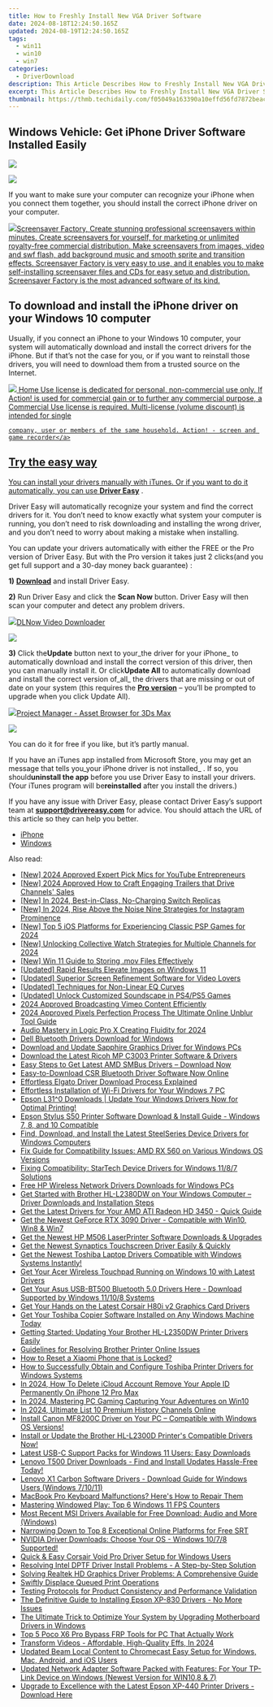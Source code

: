 ```yaml
---
title: How to Freshly Install New VGA Driver Software
date: 2024-08-18T12:24:50.165Z
updated: 2024-08-19T12:24:50.165Z
tags:
  - win11
  - win10
  - win7
categories:
  - DriverDownload
description: This Article Describes How to Freshly Install New VGA Driver Software
excerpt: This Article Describes How to Freshly Install New VGA Driver Software
thumbnail: https://thmb.techidaily.com/f05049a163390a10effd56fd7872beac0cf9789080e0cebdf0db85a2c18febb4.jpg
---
```


## Windows Vehicle: Get iPhone Driver Software Installed Easily

<!-- affiliate ads begin -->
<a href="https://shop.systoolsgroup.com/affiliate.php?ACCOUNT=SYSTOOBY&AFFILIATE=108875&PATH=https%3A%2F%2Fwww.systoolsgroup.com%3FAFFILIATE%3D108875%26RESOURCE%3DSysTools%2BOST%2BRecovery"><img src="https://www.systoolsgroup.com/box/ost-recovery.png" border="0"></a>
<!-- affiliate ads end -->
![](https://images.drivereasy.com/wp-content/uploads/2018/07/img_5b584bdad29dc.jpg)

 If you want to make sure your computer can recognize your iPhone when you connect them together, you should install the correct iPhone driver on your computer.

<!-- affiliate ads begin -->
<a href="https://secure.2checkout.com/order/checkout.php?PRODS=194977&QTY=1&AFFILIATE=108875&CART=1"><img src="https://www.blumentals.net/scrfactory/images/screensaver-software.png" border="0">Screensaver Factory, Create stunning professional screensavers within minutes. Create screensavers for yourself, for marketing or unlimited royalty-free commercial distribution. Make screensavers from images, video and swf flash, add background music and smooth sprite and transition effects. Screensaver Factory is very easy to use, and it enables you to make self-installing screensaver files and CDs for easy setup and distribution. Screensaver Factory is the most advanced software of its kind.</a>
<!-- affiliate ads end -->
## To download and install the iPhone driver on your Windows 10 computer

 Usually, if you connect an iPhone to your Windows 10 computer, your system will automatically download and install the correct drivers for the iPhone. But if that’s not the case for you, or if you want to reinstall those drivers, you will need to download them from a trusted source on the Internet.

<!-- affiliate ads begin -->
<a href="https://checkout.mirillis.com/order/checkout.php?PRODS=4704640&QTY=1&AFFILIATE=108875&CART=1"> <img src="https://secure.avangate.com/images/merchant/547a5a56d43f6d40f9a6a2f76501d013/products/1_mirillis_action_boxshot_store_1x.jpg" border="0">
	Home Use license is dedicated for personal, non-commercial use only. 
	If Action! is used for commercial gain or to further any commercial purpose, 
	a Commercial Use license is required. Multi-license (volume discount) is intended for single 
 
	company, user or members of the same household. Action! - screen and game recorder</a>
<!-- affiliate ads end -->
## Try the easy way

 You can install your drivers manually with iTunes. Or if you want to do it automatically, you can use **[Driver Easy](https://tools.techidaily.com/drivereasy/download/)**  .

 Driver Easy will automatically recognize your system and find the correct drivers for it. You don’t need to know exactly what system your computer is running, you don’t need to risk downloading and installing the wrong driver, and you don’t need to worry about making a mistake when installing.

 You can update your drivers automatically with either the FREE or the Pro version of Driver Easy. But with the Pro version it takes just 2 clicks(and you get full support and a 30-day money back guarantee) :

**1)** [**Download**](https://tools.techidaily.com/drivereasy/download/) and install Driver Easy.

**2)** Run Driver Easy and click the **Scan Now** button. Driver Easy will then scan your computer and detect any problem drivers.

<!-- affiliate ads begin -->
<a href="https://secure.2checkout.com/order/checkout.php?PRODS=4712430&QTY=1&AFFILIATE=108875&CART=1"><img src="https://secure.avangate.com/images/merchant/c404a5adbf90e09631678b13b05d9d7a/products/dlnow_256.png" border="0">DLNow Video Downloader</a>
<!-- affiliate ads end -->
![](https://images.drivereasy.com/wp-content/uploads/2018/07/img_5b3dc1c9de503.jpg)

**3)** Click the**Update** button next to your_the driver for your iPhone_ to automatically download and install the correct version of this driver, then you can manually install it. Or click**Update All**  to automatically download and install the correct version of_all_ the drivers that are missing or out of date on your system (this requires the **[Pro version](https://tools.techidaily.com/drivereasy/download/)**  – you’ll be prompted to upgrade when you click Update All).

<!-- affiliate ads begin -->
<a href="https://secure.2checkout.com/order/checkout.php?PRODS=4709458&QTY=1&AFFILIATE=108875&CART=1"><img src="https://3d-kstudio.com/wp-content/uploads/2019/10/Project-Manager-version-3-1600x900-768x419.jpg" border="0">Project Manager - Asset Browser for 3Ds Max</a>
<!-- affiliate ads end -->
![](https://images.drivereasy.com/wp-content/uploads/2018/07/img_5b51bf3e4a8d6.jpg)

 You can do it for free if you like, but it’s partly manual.

 If you have an iTunes app installed from Microsoft Store, you may get an message that tells you_your iPhone driver is not installed_ . If so, you should**uninstall the app** before you use Driver Easy to install your drivers. (Your iTunes program will be**reinstalled** after you install the drivers.)

 If you have any issue with Driver Easy, please contact Driver Easy’s support team at **[support@drivereasy.com](https://tools.techidaily.com/drivereasy/download/)**  for advice. You should attach the URL of this article so they can help you better.

* [iPhone](https://tools.techidaily.com/drivereasy/download/)
* [Windows](https://tools.techidaily.com/drivereasy/download/)

<ins class="adsbygoogle"
     style="display:block"
     data-ad-format="autorelaxed"
     data-ad-client="ca-pub-7571918770474297"
     data-ad-slot="1223367746"></ins>



<ins class="adsbygoogle"
     style="display:block"
     data-ad-client="ca-pub-7571918770474297"
     data-ad-slot="8358498916"
     data-ad-format="auto"
     data-full-width-responsive="true"></ins>

<span class="atpl-alsoreadstyle">Also read:</span>
<div><ul>
<li><a href="https://facebook-record-videos.techidaily.com/new-2024-approved-expert-pick-mics-for-youtube-entrepreneurs/"><u>[New] 2024 Approved  Expert Pick  Mics for YouTube Entrepreneurs</u></a></li>
<li><a href="https://eaxpv-info.techidaily.com/new-2024-approved-how-to-craft-engaging-trailers-that-drive-channels-sales/"><u>[New] 2024 Approved  How to Craft Engaging Trailers that Drive Channels' Sales</u></a></li>
<li><a href="https://screen-mirroring-recording.techidaily.com/new-in-2024-best-in-class-no-charging-switch-replicas/"><u>[New] In 2024, Best-in-Class, No-Charging Switch Replicas</u></a></li>
<li><a href="https://article-files.techidaily.com/new-in-2024-rise-above-the-noise-nine-strategies-for-instagram-prominence/"><u>[New] In 2024, Rise Above the Noise  Nine Strategies for Instagram Prominence</u></a></li>
<li><a href="https://screen-capture.techidaily.com/new-top-5-ios-platforms-for-experiencing-classic-psp-games-for-2024/"><u>[New] Top 5 iOS Platforms for Experiencing Classic PSP Games for 2024</u></a></li>
<li><a href="https://youtube-docs.techidaily.com/nlocking-collective-watch-strategies-for-multiple-channels-for-2024/"><u>[New] Unlocking Collective Watch Strategies for Multiple Channels for 2024</u></a></li>
<li><a href="https://on-screen-recording.techidaily.com/new-win-11-guide-to-storing-mov-files-effectively/"><u>[New] Win 11 Guide to Storing .mov Files Effectively</u></a></li>
<li><a href="https://extra-guidance.techidaily.com/updated-rapid-results-elevate-images-on-windows-11/"><u>[Updated] Rapid Results  Elevate Images on Windows 11</u></a></li>
<li><a href="https://some-approaches.techidaily.com/updated-superior-screen-refinement-software-for-video-lovers/"><u>[Updated] Superior Screen Refinement Software for Video Lovers</u></a></li>
<li><a href="https://some-skills.techidaily.com/updated-techniques-for-non-linear-eq-curves/"><u>[Updated] Techniques for Non-Linear EQ Curves</u></a></li>
<li><a href="https://some-guidance.techidaily.com/updated-unlock-customized-soundscape-in-ps4ps5-games/"><u>[Updated] Unlock Customized Soundscape in PS4/PS5 Games</u></a></li>
<li><a href="https://vimeo-videos.techidaily.com/2024-approved-broadcasting-vimeo-content-efficiently/"><u>2024 Approved  Broadcasting Vimeo Content Efficiently</u></a></li>
<li><a href="https://article-knowledge.techidaily.com/2024-approved-pixels-perfection-process-the-ultimate-online-unblur-tool-guide/"><u>2024 Approved  Pixels Perfection Process  The Ultimate Online Unblur Tool Guide</u></a></li>
<li><a href="https://extra-resources.techidaily.com/audio-mastery-in-logic-pro-x-creating-fluidity-for-2024/"><u>Audio Mastery in Logic Pro X  Creating Fluidity for 2024</u></a></li>
<li><a href="https://win-amazing.techidaily.com/dell-bluetooth-drivers-download-for-windows/"><u>Dell Bluetooth Drivers Download for Windows</u></a></li>
<li><a href="https://win-amazing.techidaily.com/download-and-update-sapphire-graphics-driver-for-windows-pcs/"><u>Download and Update Sapphire Graphics Driver for Windows PCs</u></a></li>
<li><a href="https://win-amazing.techidaily.com/download-the-latest-ricoh-mp-c3003-printer-software-and-drivers/"><u>Download the Latest Ricoh MP C3003 Printer Software & Drivers</u></a></li>
<li><a href="https://win-amazing.techidaily.com/1722965851457-easy-steps-to-get-latest-amd-smbus-drivers-download-now/"><u>Easy Steps to Get Latest AMD SMBus Drivers – Download Now</u></a></li>
<li><a href="https://win-amazing.techidaily.com/1722970216470-easy-to-download-csr-bluetooth-driver-software-now-online/"><u>Easy-to-Download CSR Bluetooth Driver Software Now Online</u></a></li>
<li><a href="https://win-amazing.techidaily.com/effortless-elgato-driver-download-process-explained/"><u>Effortless Elgato Driver Download Process Explained</u></a></li>
<li><a href="https://win-amazing.techidaily.com/effortless-installation-of-wi-fi-drivers-for-your-windows-7-pc/"><u>Effortless Installation of Wi-Fi Drivers for Your Windows 7 PC</u></a></li>
<li><a href="https://win-amazing.techidaily.com/epson-l310-downloads-update-your-windows-drivers-now-for-optimal-printing/"><u>Epson L31^0 Downloads | Update Your Windows Drivers Now for Optimal Printing!</u></a></li>
<li><a href="https://win-amazing.techidaily.com/epson-stylus-s50-printer-software-download-and-install-guide-windows-7-8-and-10-compatible/"><u>Epson Stylus S50 Printer Software Download & Install Guide - Windows 7, 8, and 10 Compatible</u></a></li>
<li><a href="https://win-amazing.techidaily.com/find-download-and-install-the-latest-steelseries-device-drivers-for-windows-computers/"><u>Find, Download, and Install the Latest SteelSeries Device Drivers for Windows Computers</u></a></li>
<li><a href="https://win-amazing.techidaily.com/fix-guide-for-compatibility-issues-amd-rx-560-on-various-windows-os-versions/"><u>Fix Guide for Compatibility Issues: AMD RX 560 on Various Windows OS Versions</u></a></li>
<li><a href="https://win-amazing.techidaily.com/fixing-compatibility-startech-device-drivers-for-windows-1187-solutions/"><u>Fixing Compatibility: StarTech Device Drivers for Windows 11/8/7 Solutions</u></a></li>
<li><a href="https://win-amazing.techidaily.com/free-hp-wireless-network-drivers-downloads-for-windows-pcs/"><u>Free HP Wireless Network Drivers Downloads for Windows PCs</u></a></li>
<li><a href="https://win-amazing.techidaily.com/get-started-with-brother-hl-l2380dw-on-your-windows-computer-driver-downloads-and-installation-steps/"><u>Get Started with Brother HL-L2380DW on Your Windows Computer – Driver Downloads and Installation Steps</u></a></li>
<li><a href="https://win-amazing.techidaily.com/get-the-latest-drivers-for-your-amd-ati-radeon-hd-3450-quick-guide/"><u>Get the Latest Drivers for Your AMD ATI Radeon HD 3450 - Quick Guide</u></a></li>
<li><a href="https://win-amazing.techidaily.com/get-the-newest-geforce-rtx-3090-driver-compatible-with-win10-win8-and-win7/"><u>Get the Newest GeForce RTX 3090 Driver - Compatible with Win10, Win8 & Win7</u></a></li>
<li><a href="https://win-amazing.techidaily.com/get-the-newest-hp-m506-laserprinter-software-downloads-and-upgrades/"><u>Get the Newest HP M506 LaserPrinter Software Downloads & Upgrades</u></a></li>
<li><a href="https://win-amazing.techidaily.com/get-the-newest-synaptics-touchscreen-driver-easily-and-quickly/"><u>Get the Newest Synaptics Touchscreen Driver Easily & Quickly</u></a></li>
<li><a href="https://win-amazing.techidaily.com/1722974648450-get-the-newest-toshiba-laptop-drivers-compatible-with-windows-systems-instantly/"><u>Get the Newest Toshiba Laptop Drivers Compatible with Windows Systems Instantly!</u></a></li>
<li><a href="https://win-amazing.techidaily.com/get-your-acer-wireless-touchpad-running-on-windows-10-with-latest-drivers/"><u>Get Your Acer Wireless Touchpad Running on Windows 10 with Latest Drivers</u></a></li>
<li><a href="https://win-amazing.techidaily.com/get-your-asus-usb-bt500-bluetooth-50-drivers-here-download-supported-by-windows-11108-systems/"><u>Get Your Asus USB-BT500 Bluetooth 5.0 Drivers Here - Download Supported by Windows 11/10/8 Systems</u></a></li>
<li><a href="https://win-amazing.techidaily.com/get-your-hands-on-the-latest-corsair-h80i-v2-graphics-card-drivers/"><u>Get Your Hands on the Latest Corsair H80i v2 Graphics Card Drivers</u></a></li>
<li><a href="https://win-amazing.techidaily.com/get-your-toshiba-copier-software-installed-on-any-windows-machine-today/"><u>Get Your Toshiba Copier Software Installed on Any Windows Machine Today</u></a></li>
<li><a href="https://win-amazing.techidaily.com/getting-started-updating-your-brother-hl-l2350dw-printer-drivers-easily/"><u>Getting Started: Updating Your Brother HL-L2350DW Printer Drivers Easily</u></a></li>
<li><a href="https://printer-issues.techidaily.com/guidelines-for-resolving-brother-printer-online-issues/"><u>Guidelines for Resolving Brother Printer Online Issues</u></a></li>
<li><a href="https://unlock-android.techidaily.com/how-to-reset-a-xiaomi-phone-that-is-locked-by-drfone-android/"><u>How to Reset a Xiaomi Phone that is Locked?</u></a></li>
<li><a href="https://driver-download.techidaily.com/how-to-successfully-obtain-and-configure-toshiba-printer-drivers-for-windows-systems/"><u>How to Successfully Obtain and Configure Toshiba Printer Drivers for Windows Systems</u></a></li>
<li><a href="https://apple-account.techidaily.com/in-2024-how-to-delete-icloud-account-remove-your-apple-id-permanently-on-iphone-12-pro-max-by-drfone-ios/"><u>In 2024, How To Delete iCloud Account Remove Your Apple ID Permanently On iPhone 12 Pro Max</u></a></li>
<li><a href="https://on-screen-recording.techidaily.com/in-2024-mastering-pc-gaming-capturing-your-adventures-on-win10/"><u>In 2024, Mastering PC Gaming  Capturing Your Adventures on Win10</u></a></li>
<li><a href="https://youtube-stream.techidaily.com/in-2024-ultimate-list-10-premium-history-channels-online/"><u>In 2024, Ultimate List  10 Premium History Channels Online</u></a></li>
<li><a href="https://win-amazing.techidaily.com/1722975879080-install-canon-mf8200c-driver-on-your-pc-compatible-with-windows-os-versions/"><u>Install Canon MF8200C Driver on Your PC – Compatible with Windows OS Versions!</u></a></li>
<li><a href="https://win-amazing.techidaily.com/install-or-update-the-brother-hl-l2300d-printers-compatible-drivers-now/"><u>Install or Update the Brother HL-L2300D Printer's Compatible Drivers Now!</u></a></li>
<li><a href="https://win-amazing.techidaily.com/latest-usb-c-support-packs-for-windows-11-users-easy-downloads/"><u>Latest USB-C Support Packs for Windows 11 Users: Easy Downloads</u></a></li>
<li><a href="https://win-amazing.techidaily.com/1722962600343-lenovo-t500-driver-downloads-find-and-install-updates-hassle-free-today/"><u>Lenovo T500 Driver Downloads - Find and Install Updates Hassle-Free Today!</u></a></li>
<li><a href="https://win-amazing.techidaily.com/lenovo-x1-carbon-software-drivers-download-guide-for-windows-users-windows-71011/"><u>Lenovo X1 Carbon Software Drivers - Download Guide for Windows Users (Windows 7/10/11)</u></a></li>
<li><a href="https://tech-renaissance.techidaily.com/macbook-pro-keyboard-malfunctions-heres-how-to-repair-them/"><u>MacBook Pro Keyboard Malfunctions? Here's How to Repair Them</u></a></li>
<li><a href="https://windows11.techidaily.com/mastering-windowed-play-top-6-windows-11-fps-counters/"><u>Mastering Windowed Play: Top 6 Windows 11 FPS Counters</u></a></li>
<li><a href="https://win-amazing.techidaily.com/most-recent-msi-drivers-available-for-free-download-audio-and-more-windows/"><u>Most Recent MSI Drivers Available for Free Download: Audio and More (Windows)</u></a></li>
<li><a href="https://extra-lessons.techidaily.com/narrowing-down-to-top-8-exceptional-online-platforms-for-free-srt/"><u>Narrowing Down to Top 8 Exceptional Online Platforms for Free SRT</u></a></li>
<li><a href="https://win-amazing.techidaily.com/nvidia-driver-downloads-choose-your-os-windows-1078-supported/"><u>NVIDIA Driver Downloads: Choose Your OS - Windows 10/7/8 Supported!</u></a></li>
<li><a href="https://win-amazing.techidaily.com/1722968826061-quick-and-easy-corsair-void-pro-driver-setup-for-windows-users/"><u>Quick & Easy Corsair Void Pro Driver Setup for Windows Users</u></a></li>
<li><a href="https://win-amazing.techidaily.com/resolving-intel-dptf-driver-install-problems-a-step-by-step-solution/"><u>Resolving Intel DPTF Driver Install Problems - A Step-by-Step Solution</u></a></li>
<li><a href="https://win-amazing.techidaily.com/solving-realtek-hd-graphics-driver-problems-a-comprehensive-guide/"><u>Solving Realtek HD Graphics Driver Problems: A Comprehensive Guide</u></a></li>
<li><a href="https://printer-issues.techidaily.com/swiftly-displace-queued-print-operations/"><u>Swiftly Displace Queued Print Operations</u></a></li>
<li><a href="https://win-amazing.techidaily.com/1722970022652-testing-protocols-for-product-consistency-and-performance-validation/"><u>Testing Protocols for Product Consistency and Performance Validation</u></a></li>
<li><a href="https://win-amazing.techidaily.com/the-definitive-guide-to-installing-epson-xp-830-drivers-no-more-issues/"><u>The Definitive Guide to Installing Epson XP-830 Drivers - No More Issues</u></a></li>
<li><a href="https://win-amazing.techidaily.com/the-ultimate-trick-to-optimize-your-system-by-upgrading-motherboard-drivers-in-windows/"><u>The Ultimate Trick to Optimize Your System by Upgrading Motherboard Drivers in Windows</u></a></li>
<li><a href="https://bypass-frp.techidaily.com/top-5-poco-x6-pro-bypass-frp-tools-for-pc-that-actually-work-by-drfone-android/"><u>Top 5 Poco X6 Pro Bypass FRP Tools for PC That Actually Work</u></a></li>
<li><a href="https://facebook-video-footage.techidaily.com/transform-videos-affordable-high-quality-effs-in-2024/"><u>Transform Videos - Affordable, High-Quality Effs, In 2024</u></a></li>
<li><a href="https://video-ai-editor.techidaily.com/updated-beam-local-content-to-chromecast-easy-setup-for-windows-mac-android-and-ios-users/"><u>Updated Beam Local Content to Chromecast Easy Setup for Windows, Mac, Android, and iOS Users</u></a></li>
<li><a href="https://win-amazing.techidaily.com/updated-network-adapter-software-packed-with-features-for-your-tp-link-device-on-windows-newest-version-for-win108-and-7/"><u>Updated Network Adapter Software Packed with Features: For Your TP-Link Device on Windows (Newest Version for WIN10,8 & 7)</u></a></li>
<li><a href="https://win-amazing.techidaily.com/1722974927549-upgrade-to-excellence-with-the-latest-epson-xp-440-printer-drivers-download-here/"><u>Upgrade to Excellence with the Latest Epson XP-440 Printer Drivers - Download Here</u></a></li>
</ul></div>
